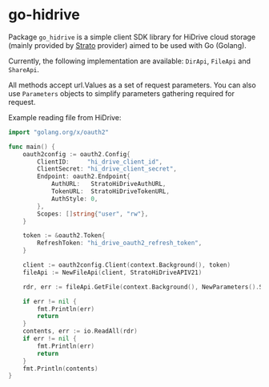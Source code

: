 # go-hidrive

Package `go_hidrive` is a simple client SDK library for HiDrive cloud storage
(mainly provided by [Strato](https://www.strato.de/cloud-speicher/) provider) aimed to be used with Go (Golang).

Currently, the following implementation are available: `DirApi`, `FileApi` and `ShareApi`.

All methods accept url.Values as a set of request parameters.
You can also use `Parameters` objects to simplify parameters gathering required for request.

Example reading file from HiDrive:

```go
import "golang.org/x/oauth2"

func main() {
    oauth2config := oauth2.Config{
        ClientID:     "hi_drive_client_id",
        ClientSecret: "hi_drive_client_secret",
        Endpoint: oauth2.Endpoint{
            AuthURL:   StratoHiDriveAuthURL,
            TokenURL:  StratoHiDriveTokenURL,
            AuthStyle: 0,
        },
        Scopes: []string{"user", "rw"},
    }

    token := &oauth2.Token{
        RefreshToken: "hi_drive_oauth2_refresh_token",
    }

    client := oauth2config.Client(context.Background(), token)
    fileApi := NewFileApi(client, StratoHiDriveAPIV21)

    rdr, err := fileApi.GetFile(context.Background(), NewParameters().SetPath("/public/test_file.txt").Values)

    if err != nil {
        fmt.Println(err)
        return
    }
    contents, err := io.ReadAll(rdr)
    if err != nil {
        fmt.Println(err)
        return
    }
    fmt.Println(contents)
}
```
